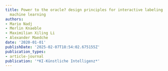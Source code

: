 ```yaml
---
title: Power to the oracle? design principles for interactive labeling systems in
  machine learning
authors:
- Mario Nadj
- Merlin Knaeble
- Maximilian Xiling Li
- Alexander Maedche
date: '2020-01-01'
publishDate: '2025-02-07T18:54:02.675155Z'
publication_types:
- article-journal
publication: '*KI-Künstliche Intelligenz*'
---
```

